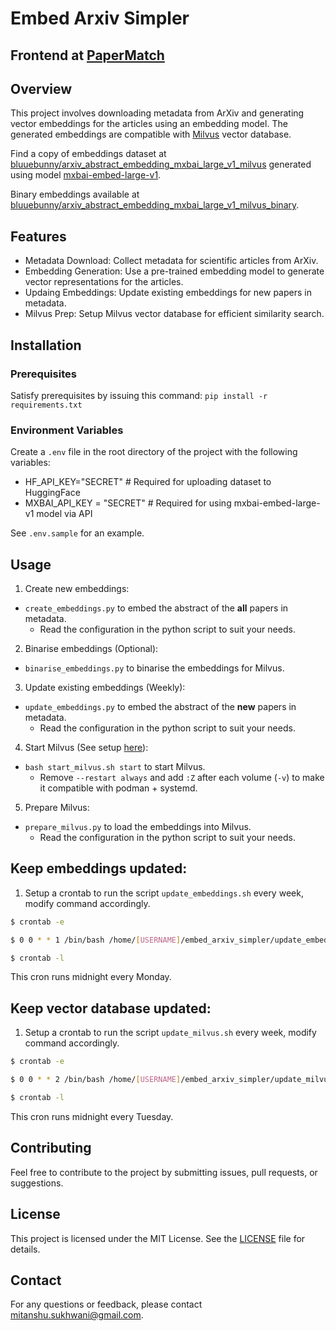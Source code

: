 # Embed Arxiv Simpler
## Frontend at [PaperMatch](https://github.com/mitanshu7/PaperMatch)

## Overview

This project involves downloading metadata from ArXiv and generating vector embeddings for the articles using an embedding model. The generated embeddings are compatible with [Milvus](https://milvus.io/) vector database.

Find a copy of embeddings dataset at [bluuebunny/arxiv_abstract_embedding_mxbai_large_v1_milvus](https://huggingface.co/datasets/bluuebunny/arxiv_abstract_embedding_mxbai_large_v1_milvus) generated using model [mxbai-embed-large-v1](https://www.mixedbread.ai/docs/embeddings/mxbai-embed-large-v1).

Binary embeddings available at [bluuebunny/arxiv_abstract_embedding_mxbai_large_v1_milvus_binary](https://huggingface.co/datasets/bluuebunny/arxiv_abstract_embedding_mxbai_large_v1_milvus_binary).

## Features

- Metadata Download: Collect metadata for scientific articles from ArXiv.
- Embedding Generation: Use a pre-trained embedding model to generate vector representations for the articles.
- Updaing Embeddings: Update existing embeddings for new papers in metadata.
- Milvus Prep: Setup Milvus vector database for efficient similarity search.

## Installation

### Prerequisites

Satisfy prerequisites by issuing this command:
`pip install -r requirements.txt`

### Environment Variables

Create a `.env` file in the root directory of the project with the following variables:

- HF_API_KEY="SECRET" # Required for uploading dataset to HuggingFace
- MXBAI_API_KEY = "SECRET" # Required for using mxbai-embed-large-v1 model via API 

See `.env.sample` for an example.  

## Usage

1. Create new embeddings:
- `create_embeddings.py` to embed the abstract of the **all** papers in metadata.
  - Read the configuration in the python script to suit your needs.

2. Binarise embeddings (Optional):
- `binarise_embeddings.py` to binarise the embeddings for Milvus.

3. Update existing embeddings (Weekly):
- `update_embeddings.py` to embed the abstract of the **new** papers in metadata.
  - Read the configuration in the python script to suit your needs.

4. Start Milvus (See setup [here](https://milvus.io/docs)):
- `bash start_milvus.sh start` to start Milvus. 
  - Remove `--restart always` and add `:Z` after each volume (`-v`) to make it compatible with podman + systemd. 

5. Prepare Milvus:
- `prepare_milvus.py` to load the embeddings into Milvus.
  - Read the configuration in the python script to suit your needs.
   
## Keep embeddings updated:
1. Setup a crontab to run the script `update_embeddings.sh` every week, modify command accordingly.
```bash
$ crontab -e

$ 0 0 * * 1 /bin/bash /home/[USERNAME]/embed_arxiv_simpler/update_embeddings.sh >> /home/[USERNAME]/embed_arxiv_simpler/update_embeddings.log 2>&1

$ crontab -l
```
This cron runs midnight every Monday.

## Keep vector database updated:
1. Setup a crontab to run the script `update_milvus.sh` every week, modify command accordingly.
```bash
$ crontab -e

$ 0 0 * * 2 /bin/bash /home/[USERNAME]/embed_arxiv_simpler/update_milvus.sh >> /home/[USERNAME]/embed_arxiv_simpler/update_milvus.log 2>&1

$ crontab -l
```
This cron runs midnight every Tuesday.

## Contributing
Feel free to contribute to the project by submitting issues, pull requests, or suggestions. 
## License
This project is licensed under the MIT License. See the [LICENSE](LICENSE) file for details.
## Contact
For any questions or feedback, please contact [mitanshu.sukhwani@gmail.com](mailto:mitanshu.sukhwani@gmail.com).
